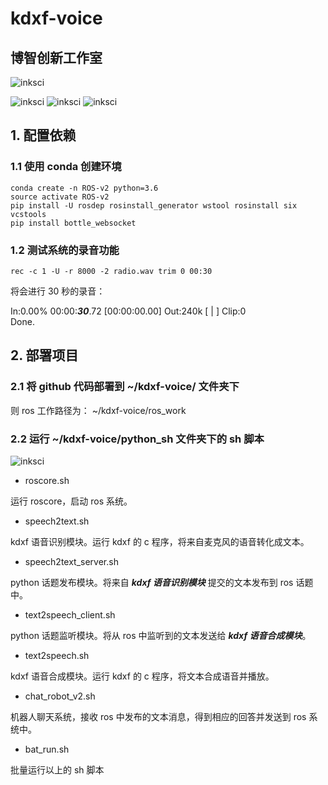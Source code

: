 # kdxf-voice

## 博智创新工作室

![inksci](https://github.com/inksci/xy_move_dqn/blob/master/assets/inksci-logo.png)

![inksci](https://github.com/inksci/kdxf-voice/blob/master/assets/ubuntu.png)
![inksci](https://github.com/inksci/kdxf-voice/blob/master/assets/kdxf.png)
![inksci](https://github.com/inksci/kdxf-voice/blob/master/assets/ros.png)


## 1. 配置依赖

### 1.1 使用 conda 创建环境
```
conda create -n ROS-v2 python=3.6
source activate ROS-v2
pip install -U rosdep rosinstall_generator wstool rosinstall six vcstools
pip install bottle_websocket
```
### 1.2 测试系统的录音功能
```
rec -c 1 -U -r 8000 -2 radio.wav trim 0 00:30
```
将会进行 30 秒的录音：

In:0.00% 00:00:***30***.72 [00:00:00.00] Out:240k  [      |      ]        Clip:0    
Done.

## 2. 部署项目
### 2.1 将 github 代码部署到 ~/kdxf-voice/ 文件夹下

则 ros 工作路径为：
~/kdxf-voice/ros_work

### 2.2 运行 ~/kdxf-voice/python_sh 文件夹下的 sh 脚本

![inksci](https://github.com/inksci/kdxf-voice/blob/master/assets/kdxf-voice.png)

- roscore.sh

运行 roscore，启动 ros 系统。 


- speech2text.sh

kdxf 语音识别模块。运行 kdxf 的 c 程序，将来自麦克风的语音转化成文本。


- speech2text_server.sh  

python 话题发布模块。将来自 ***kdxf 语音识别模块*** 提交的文本发布到 ros 话题中。


- text2speech_client.sh

python 话题监听模块。将从 ros 中监听到的文本发送给 ***kdxf 语音合成模块***。


- text2speech.sh

kdxf 语音合成模块。运行 kdxf 的 c 程序，将文本合成语音并播放。


- chat_robot_v2.sh 

机器人聊天系统，接收 ros 中发布的文本消息，得到相应的回答并发送到 ros 系统中。


- bat_run.sh        

批量运行以上的 sh 脚本
